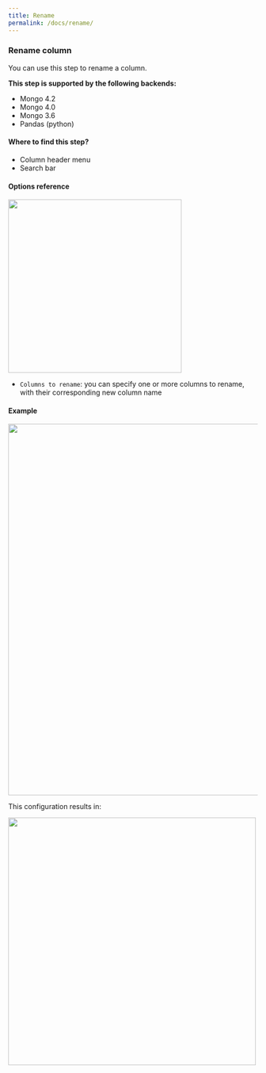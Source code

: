 ```yaml
---
title: Rename
permalink: /docs/rename/
---
```


### Rename column

You can use this step to rename a column.

**This step is supported by the following backends:**

- Mongo 4.2
- Mongo 4.0
- Mongo 3.6
- Pandas (python)

#### Where to find this step?

- Column header menu
- Search bar

#### Options reference

<img src="../../img/docs/user-interface/rename_step_form.jpg" width="350" />

- `Columns to rename`: you can specify one or more columns to rename, with their
  corresponding new column name

#### Example

<img src="../../img/docs/user-interface/rename_example_conf.jpg" width="750" />

This configuration results in:

<img src="../../img/docs/user-interface/rename_example_result.jpg" width="500" />
